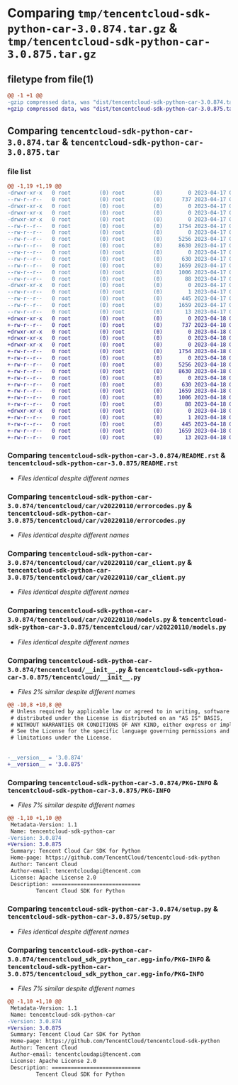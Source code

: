 # Comparing `tmp/tencentcloud-sdk-python-car-3.0.874.tar.gz` & `tmp/tencentcloud-sdk-python-car-3.0.875.tar.gz`

## filetype from file(1)

```diff
@@ -1 +1 @@
-gzip compressed data, was "dist/tencentcloud-sdk-python-car-3.0.874.tar", last modified: Mon Apr 17 00:22:29 2023, max compression
+gzip compressed data, was "dist/tencentcloud-sdk-python-car-3.0.875.tar", last modified: Tue Apr 18 00:26:08 2023, max compression
```

## Comparing `tencentcloud-sdk-python-car-3.0.874.tar` & `tencentcloud-sdk-python-car-3.0.875.tar`

### file list

```diff
@@ -1,19 +1,19 @@
-drwxr-xr-x   0 root         (0) root         (0)        0 2023-04-17 00:22:29.000000 tencentcloud-sdk-python-car-3.0.874/
--rw-r--r--   0 root         (0) root         (0)      737 2023-04-17 00:22:29.000000 tencentcloud-sdk-python-car-3.0.874/README.rst
-drwxr-xr-x   0 root         (0) root         (0)        0 2023-04-17 00:22:29.000000 tencentcloud-sdk-python-car-3.0.874/tencentcloud/
-drwxr-xr-x   0 root         (0) root         (0)        0 2023-04-17 00:22:29.000000 tencentcloud-sdk-python-car-3.0.874/tencentcloud/car/
-drwxr-xr-x   0 root         (0) root         (0)        0 2023-04-17 00:22:29.000000 tencentcloud-sdk-python-car-3.0.874/tencentcloud/car/v20220110/
--rw-r--r--   0 root         (0) root         (0)     1754 2023-04-17 00:22:29.000000 tencentcloud-sdk-python-car-3.0.874/tencentcloud/car/v20220110/errorcodes.py
--rw-r--r--   0 root         (0) root         (0)        0 2023-04-17 00:22:29.000000 tencentcloud-sdk-python-car-3.0.874/tencentcloud/car/v20220110/__init__.py
--rw-r--r--   0 root         (0) root         (0)     5256 2023-04-17 00:22:29.000000 tencentcloud-sdk-python-car-3.0.874/tencentcloud/car/v20220110/car_client.py
--rw-r--r--   0 root         (0) root         (0)     8630 2023-04-17 00:22:29.000000 tencentcloud-sdk-python-car-3.0.874/tencentcloud/car/v20220110/models.py
--rw-r--r--   0 root         (0) root         (0)        0 2023-04-17 00:22:29.000000 tencentcloud-sdk-python-car-3.0.874/tencentcloud/car/__init__.py
--rw-r--r--   0 root         (0) root         (0)      630 2023-04-17 00:22:29.000000 tencentcloud-sdk-python-car-3.0.874/tencentcloud/__init__.py
--rw-r--r--   0 root         (0) root         (0)     1659 2023-04-17 00:22:29.000000 tencentcloud-sdk-python-car-3.0.874/PKG-INFO
--rw-r--r--   0 root         (0) root         (0)     1006 2023-04-17 00:22:29.000000 tencentcloud-sdk-python-car-3.0.874/setup.py
--rw-r--r--   0 root         (0) root         (0)       88 2023-04-17 00:22:29.000000 tencentcloud-sdk-python-car-3.0.874/setup.cfg
-drwxr-xr-x   0 root         (0) root         (0)        0 2023-04-17 00:22:29.000000 tencentcloud-sdk-python-car-3.0.874/tencentcloud_sdk_python_car.egg-info/
--rw-r--r--   0 root         (0) root         (0)        1 2023-04-17 00:22:29.000000 tencentcloud-sdk-python-car-3.0.874/tencentcloud_sdk_python_car.egg-info/dependency_links.txt
--rw-r--r--   0 root         (0) root         (0)      445 2023-04-17 00:22:29.000000 tencentcloud-sdk-python-car-3.0.874/tencentcloud_sdk_python_car.egg-info/SOURCES.txt
--rw-r--r--   0 root         (0) root         (0)     1659 2023-04-17 00:22:29.000000 tencentcloud-sdk-python-car-3.0.874/tencentcloud_sdk_python_car.egg-info/PKG-INFO
--rw-r--r--   0 root         (0) root         (0)       13 2023-04-17 00:22:29.000000 tencentcloud-sdk-python-car-3.0.874/tencentcloud_sdk_python_car.egg-info/top_level.txt
+drwxr-xr-x   0 root         (0) root         (0)        0 2023-04-18 00:26:08.000000 tencentcloud-sdk-python-car-3.0.875/
+-rw-r--r--   0 root         (0) root         (0)      737 2023-04-18 00:26:08.000000 tencentcloud-sdk-python-car-3.0.875/README.rst
+drwxr-xr-x   0 root         (0) root         (0)        0 2023-04-18 00:26:08.000000 tencentcloud-sdk-python-car-3.0.875/tencentcloud/
+drwxr-xr-x   0 root         (0) root         (0)        0 2023-04-18 00:26:08.000000 tencentcloud-sdk-python-car-3.0.875/tencentcloud/car/
+drwxr-xr-x   0 root         (0) root         (0)        0 2023-04-18 00:26:08.000000 tencentcloud-sdk-python-car-3.0.875/tencentcloud/car/v20220110/
+-rw-r--r--   0 root         (0) root         (0)     1754 2023-04-18 00:26:08.000000 tencentcloud-sdk-python-car-3.0.875/tencentcloud/car/v20220110/errorcodes.py
+-rw-r--r--   0 root         (0) root         (0)        0 2023-04-18 00:26:08.000000 tencentcloud-sdk-python-car-3.0.875/tencentcloud/car/v20220110/__init__.py
+-rw-r--r--   0 root         (0) root         (0)     5256 2023-04-18 00:26:08.000000 tencentcloud-sdk-python-car-3.0.875/tencentcloud/car/v20220110/car_client.py
+-rw-r--r--   0 root         (0) root         (0)     8630 2023-04-18 00:26:08.000000 tencentcloud-sdk-python-car-3.0.875/tencentcloud/car/v20220110/models.py
+-rw-r--r--   0 root         (0) root         (0)        0 2023-04-18 00:26:08.000000 tencentcloud-sdk-python-car-3.0.875/tencentcloud/car/__init__.py
+-rw-r--r--   0 root         (0) root         (0)      630 2023-04-18 00:26:08.000000 tencentcloud-sdk-python-car-3.0.875/tencentcloud/__init__.py
+-rw-r--r--   0 root         (0) root         (0)     1659 2023-04-18 00:26:08.000000 tencentcloud-sdk-python-car-3.0.875/PKG-INFO
+-rw-r--r--   0 root         (0) root         (0)     1006 2023-04-18 00:26:08.000000 tencentcloud-sdk-python-car-3.0.875/setup.py
+-rw-r--r--   0 root         (0) root         (0)       88 2023-04-18 00:26:08.000000 tencentcloud-sdk-python-car-3.0.875/setup.cfg
+drwxr-xr-x   0 root         (0) root         (0)        0 2023-04-18 00:26:08.000000 tencentcloud-sdk-python-car-3.0.875/tencentcloud_sdk_python_car.egg-info/
+-rw-r--r--   0 root         (0) root         (0)        1 2023-04-18 00:26:08.000000 tencentcloud-sdk-python-car-3.0.875/tencentcloud_sdk_python_car.egg-info/dependency_links.txt
+-rw-r--r--   0 root         (0) root         (0)      445 2023-04-18 00:26:08.000000 tencentcloud-sdk-python-car-3.0.875/tencentcloud_sdk_python_car.egg-info/SOURCES.txt
+-rw-r--r--   0 root         (0) root         (0)     1659 2023-04-18 00:26:08.000000 tencentcloud-sdk-python-car-3.0.875/tencentcloud_sdk_python_car.egg-info/PKG-INFO
+-rw-r--r--   0 root         (0) root         (0)       13 2023-04-18 00:26:08.000000 tencentcloud-sdk-python-car-3.0.875/tencentcloud_sdk_python_car.egg-info/top_level.txt
```

### Comparing `tencentcloud-sdk-python-car-3.0.874/README.rst` & `tencentcloud-sdk-python-car-3.0.875/README.rst`

 * *Files identical despite different names*

### Comparing `tencentcloud-sdk-python-car-3.0.874/tencentcloud/car/v20220110/errorcodes.py` & `tencentcloud-sdk-python-car-3.0.875/tencentcloud/car/v20220110/errorcodes.py`

 * *Files identical despite different names*

### Comparing `tencentcloud-sdk-python-car-3.0.874/tencentcloud/car/v20220110/car_client.py` & `tencentcloud-sdk-python-car-3.0.875/tencentcloud/car/v20220110/car_client.py`

 * *Files identical despite different names*

### Comparing `tencentcloud-sdk-python-car-3.0.874/tencentcloud/car/v20220110/models.py` & `tencentcloud-sdk-python-car-3.0.875/tencentcloud/car/v20220110/models.py`

 * *Files identical despite different names*

### Comparing `tencentcloud-sdk-python-car-3.0.874/tencentcloud/__init__.py` & `tencentcloud-sdk-python-car-3.0.875/tencentcloud/__init__.py`

 * *Files 2% similar despite different names*

```diff
@@ -10,8 +10,8 @@
 # Unless required by applicable law or agreed to in writing, software
 # distributed under the License is distributed on an "AS IS" BASIS,
 # WITHOUT WARRANTIES OR CONDITIONS OF ANY KIND, either express or implied.
 # See the License for the specific language governing permissions and
 # limitations under the License.
 
 
-__version__ = '3.0.874'
+__version__ = '3.0.875'
```

### Comparing `tencentcloud-sdk-python-car-3.0.874/PKG-INFO` & `tencentcloud-sdk-python-car-3.0.875/PKG-INFO`

 * *Files 7% similar despite different names*

```diff
@@ -1,10 +1,10 @@
 Metadata-Version: 1.1
 Name: tencentcloud-sdk-python-car
-Version: 3.0.874
+Version: 3.0.875
 Summary: Tencent Cloud Car SDK for Python
 Home-page: https://github.com/TencentCloud/tencentcloud-sdk-python
 Author: Tencent Cloud
 Author-email: tencentcloudapi@tencent.com
 License: Apache License 2.0
 Description: ============================
         Tencent Cloud SDK for Python
```

### Comparing `tencentcloud-sdk-python-car-3.0.874/setup.py` & `tencentcloud-sdk-python-car-3.0.875/setup.py`

 * *Files identical despite different names*

### Comparing `tencentcloud-sdk-python-car-3.0.874/tencentcloud_sdk_python_car.egg-info/PKG-INFO` & `tencentcloud-sdk-python-car-3.0.875/tencentcloud_sdk_python_car.egg-info/PKG-INFO`

 * *Files 7% similar despite different names*

```diff
@@ -1,10 +1,10 @@
 Metadata-Version: 1.1
 Name: tencentcloud-sdk-python-car
-Version: 3.0.874
+Version: 3.0.875
 Summary: Tencent Cloud Car SDK for Python
 Home-page: https://github.com/TencentCloud/tencentcloud-sdk-python
 Author: Tencent Cloud
 Author-email: tencentcloudapi@tencent.com
 License: Apache License 2.0
 Description: ============================
         Tencent Cloud SDK for Python
```

